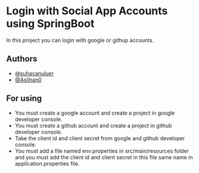 # Login with Social App Accounts using SpringBoot

In this project you can login with google or githup accounts.  

## Authors

- [@suhacanuluer](https://www.github.com/suhacanuluer)
- [@Aslihan0](https://www.github.com/Aslihan0)

## For using 

- You must create a google account and create a project in google developer console.
- You must create a github account and create a project in github developer console.
- Take the client id and client secret from google and github developer console.
- You must add a file named env.properties in src/main/resources folder and you must add the client id and client secret
in this file same name in application.properties file.
